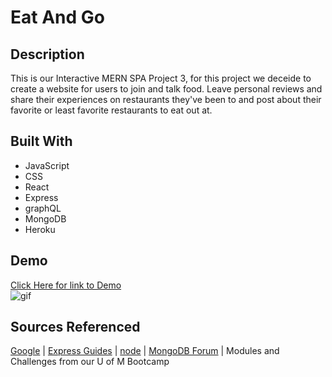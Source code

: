 # Eat And Go
## Description
This is our Interactive MERN SPA Project 3, for this project we deceide to create a website for users to join and talk food. Leave personal reviews and share their experiences on restaurants they've been to and post about their favorite or least favorite restaurants to eat out at.


## Built With 
* JavaScript
* CSS
* React
* Express
* graphQL
* MongoDB
* Heroku

## Demo
[Click Here for link to Demo]()<br/>
![gif]()

## Sources Referenced
[Google](https://www.google.com) |
[Express Guides](http://expressjs.com/en/guide/routing.html) |
[node](https://nodejs.org/en/about/) |
[MongoDB Forum](https://www.mongodb.com/community/forums/) |
Modules and Challenges from our U of M Bootcamp